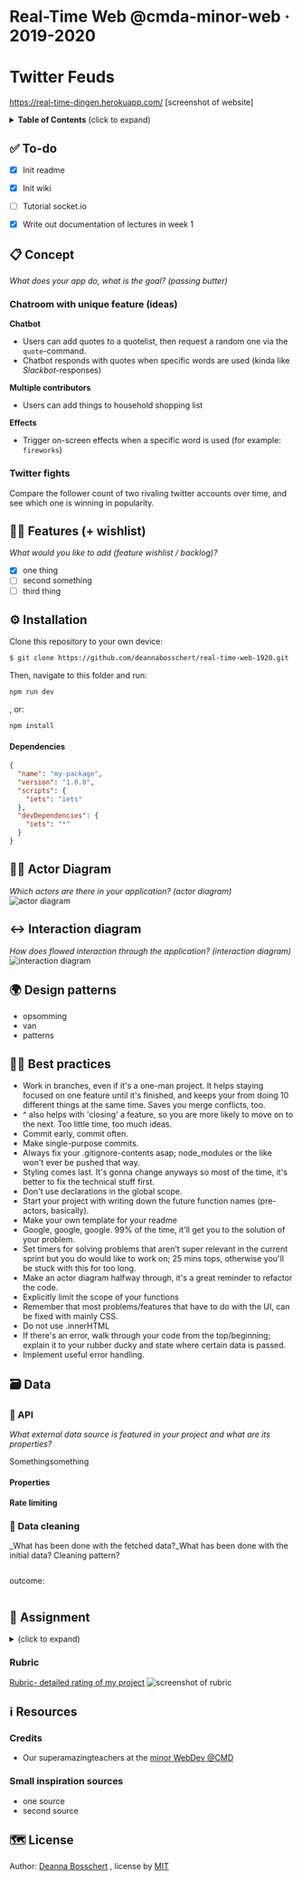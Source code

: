 # Real-Time Web @cmda-minor-web · 2019-2020
# Twitter Feuds

https://real-time-dingen.herokuapp.com/
[screenshot of website]


<details>
  <summary><strong>Table of Contents</strong> (click to expand)</summary>

<!-- toc -->

- [✅ To-do](#--to-do)
- [📋 Concept](#---concept)
- [👯🏿‍ Features (+ wishlist)](#------features----wishlist-)
- [⚙️ Installation](#---installation)
    + [Dependencies](#dependencies)
- [🧑🏼‍ Actor Diagram](#------actor-diagram)
- [↔️ Interaction diagram](#---interaction-diagram)
- [🌍 Design patterns](#---design-patterns)
- [👍🏽 Best practices](#-----best-practices)
- [🗃 Data](#---data)
  * [🐒 API](#---api)
    + [Properties](#properties)
    + [Rate limiting](#rate-limiting)
  * [💽 Data cleaning](#---data-cleaning)
- [🏫 Assignment](#---assignment)
  * [Learning goals](#learning-goals)
  * [Week 1 - Hello Server 📤](#week-1---hello-server---)
  * [Week 2 - Sharing is caring 👯](#week-2---sharing-is-caring---)
  * [Week 3 - Let’s take this show on the road 🛣️](#week-3---let-s-take-this-show-on-the-road----)
  * [Rubric](#rubric)
- [ℹ️ Resources](#---resources)
  * [Credits](#credits)
  * [Small inspiration sources](#small-inspiration-sources)
- [🗺️ License](#----license)

<!-- tocstop -->

</details>

## ✅ To-do
- [x] Init readme
- [x] Init wiki
- [ ] Tutorial socket.io
- [x] Write out documentation of lectures in week 1


## 📋 Concept
_What does your app do, what is the goal? (passing butter)_ 

### Chatroom with unique feature (ideas)
**Chatbot**
- Users can add quotes to a quotelist, then request a random one via the `quote`-command.
- Chatbot responds with quotes when specific words are used (kinda like _Slackbot_-responses)

**Multiple contributors**
- Users can add things to household shopping list

**Effects**
- Trigger on-screen effects when a specific word is used (for example: `fireworks`)

### Twitter fights
Compare the follower count of two rivaling twitter accounts over time, and see which one is winning in popularity.

## 👯🏿‍ Features (+ wishlist)
_What would you like to add (feature wishlist / backlog)?_

- [x] one thing
- [ ] second something
- [ ] third thing

## ⚙️ Installation
Clone this repository to your own device:
```bash
$ git clone https://github.com/deannabosschert/real-time-web-1920.git
```
Then, navigate to this folder and run:

```bash
npm run dev
```
, or:

```bash
npm install
```

#### Dependencies
```json
{
  "name": "my-package",
  "version": "1.0.0",
  "scripts": {
    "iets": "iets"
  },
  "devDependencies": {
    "iets": "*"
  }
}
```


## 🧑🏼‍ Actor Diagram
_Which actors are there in your application? (actor diagram)_
![actor diagram](https://github.com/deannabosschert/real-time-web-1920/blob/master/src/img/actordiagram.png)

## ↔️ Interaction diagram
_How does flowed interaction through the application? (interaction diagram)_
![interaction diagram](https://github.com/deannabosschert/real-time-web-1920/blob/master/src/img/interactiondiagram.png)

## 🌍 Design patterns

- opsomming
- van
- patterns

## 👍🏽 Best practices

- Work in branches, even if it's a one-man project. It helps staying focused on one feature until it's finished, and keeps your from doing 10 different things at the same time. Saves you merge conflicts, too.
- ^ also helps with 'closing' a feature, so you are more likely to move on to the next. Too little time, too much ideas.
- Commit early, commit often.
- Make single-purpose commits.
- Always fix your .gitignore-contents asap; node_modules or the like won't ever be pushed that way.
- Styling comes last. It's gonna change anyways so most of the time, it's better to fix the technical stuff first.
- Don't use declarations in the global scope.
- Start your project with writing down the future function names (pre-actors, basically).
- Make your own template for your readme
- Google, google, google. 99% of the time, it'll get you to the solution of your problem.
- Set timers for solving problems that aren't super relevant in the current sprint but you do would like to work on; 25 mins tops, otherwise you'll be stuck with this for too long.
- Make an actor diagram halfway through, it's a great reminder to refactor the code.
- Explicitly limit the scope of your functions
- Remember that most problems/features that have to do with the UI, can be fixed with mainly CSS.
- Do not use .innerHTML
- If there's an error, walk through your code from the top/beginning; explain it to your rubber ducky and state where certain data is passed.
- Implement useful error handling.

## 🗃 Data

### 🐒 API
_What external data source is featured in your project and what are its properties?_

Somethingsomething

#### Properties

#### Rate limiting

### 💽 Data cleaning
_What has been done with the fetched data?_What has been done with the initial data? Cleaning pattern?

```js
```

outcome:
```json
```

## 🏫 Assignment
<details>
  <summary></strong> (click to expand)</summary>
> During this course I have learned how to build a meaningful real-time application. I have learned techniques to setup an open connection between the client and the server. This enabled me to send data in real-time both ways, at the same time.


### Learning goals

- _You can deal with real-time complexity_
- _You can handle real-time client-server interaction_
- _You can handle real-time data management_
- _You can handle multi-user support_


### Week 1 - Hello Server 📤

Goal: Build and deploy a unique barebone real-time app

### Week 2 - Sharing is caring 👯

Goal: Store, manipulate and share data between server-client

### Week 3 - Let’s take this show on the road 🛣️

Goal: Handle data sharing and multi-user support

</details>

### Rubric

[Rubric- detailed rating of my project](https://github.com/deannabosschert/real-time-web-1920/wiki/Rubric)
![screenshot of rubric](https://github.com/deannabosschert/real-time-web-1920/blob/master/src/img/documentation/rubric.png)

## ℹ️ Resources

### Credits

- Our superamazingteachers at the [minor WebDev @CMD](https://github.com/cmda-minor-web/)

### Small inspiration sources

- one source
- second source

## 🗺️ License

Author: [Deanna Bosschert](https://github.com/deannabosschert) , license by
[MIT](https://github.com/deannabosschert/real-time-web-1920/blob/master/LICENSE)
